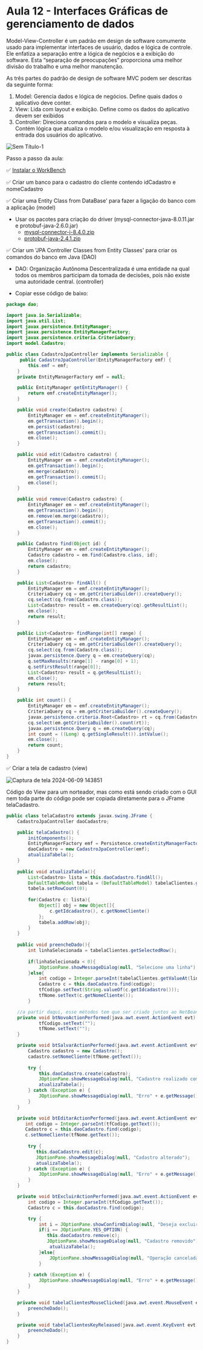 # Aula 12 - Interfaces Gráficas de gerenciamento de dados

Model-View-Controller é um padrão em design de software comumente usado para implementar interfaces de usuário, dados e lógica de controle. Ele enfatiza a separação entre a lógica de negócios e a exibição do software. Esta “separação de preocupações” proporciona uma melhor divisão do trabalho e uma melhor manutenção.

As três partes do padrão de design de software MVC podem ser descritas da seguinte forma:

1. Model: Gerencia dados e lógica de negócios. Define quais dados o aplicativo deve conter.
2. View: Lida com layout e exibição. Define como os dados do aplicativo devem ser exibidos
3. Controller: Direciona comandos para o modelo e visualiza peças. Contém lógica que atualiza o modelo e/ou visualização em resposta à entrada dos usuários do aplicativo.

![Sem Título-1](https://github.com/brunamota/POO/assets/66503956/11ae183d-3ec9-4b08-8163-a2039f82e0be)

Passo a passo da aula:

:white_check_mark: [Instalar o WorkBench](https://dev.mysql.com/downloads/file/?id=528489)

:white_check_mark: Criar um banco para o cadastro do cliente contendo idCadastro e nomeCadastro

:white_check_mark: Criar uma Entity Class from DataBase' para fazer a ligação do banco com a aplicação (model)

- Usar os pacotes para criação do driver (mysql-connector-java-8.0.11.jar e protobuf-java-2.6.0.jar)
     - [mysql-connector-j-8.4.0.zip](https://github.com/user-attachments/files/15754422/mysql-connector-j-8.4.0.zip)
     - [protobuf-java-2.4.1.zip](https://github.com/user-attachments/files/15754427/protobuf-java-2.4.1.zip)


:white_check_mark: Criar um 'JPA Controller Classes from Entity Classes' para criar os comandos do banco em Java (DAO)

- DAO: Organização Autônoma Descentralizada é uma entidade na qual todos os membros participam da tomada de decisões, pois não existe uma autoridade central. (controller)
     
- Copiar esse código de baixo:
     
``` Java
package dao;

import java.io.Serializable;
import java.util.List;
import javax.persistence.EntityManager;
import javax.persistence.EntityManagerFactory;
import javax.persistence.criteria.CriteriaQuery;
import model.Cadastro;

public class CadastroJpaController implements Serializable {
     public CadastroJpaController(EntityManagerFactory emf) {
        this.emf = emf;
    }
    private EntityManagerFactory emf = null;

    public EntityManager getEntityManager() {
        return emf.createEntityManager();
    }

    public void create(Cadastro cadastro) {
        EntityManager em = emf.createEntityManager();
        em.getTransaction().begin();
        em.persist(cadastro);
        em.getTransaction().commit();
        em.close();
    }

    public void edit(Cadastro cadastro) {
        EntityManager em = emf.createEntityManager();
        em.getTransaction().begin();
        em.merge(cadastro);
        em.getTransaction().commit();
        em.close();
    }

    public void remove(Cadastro cadastro) {
        EntityManager em = emf.createEntityManager();
        em.getTransaction().begin();
        em.remove(em.merge(cadastro));
        em.getTransaction().commit();
        em.close();
    }

    public Cadastro find(Object id) {
        EntityManager em = emf.createEntityManager();
        Cadastro cadastro = em.find(Cadastro.class, id);
        em.close();
        return cadastro;
    }

    public List<Cadastro> findAll() {
        EntityManager em = emf.createEntityManager();
        CriteriaQuery cq = em.getCriteriaBuilder().createQuery();
        cq.select(cq.from(Cadastro.class));
        List<Cadastro> result = em.createQuery(cq).getResultList();
        em.close();
        return result;
    }

    public List<Cadastro> findRange(int[] range) {
        EntityManager em = emf.createEntityManager();
        CriteriaQuery cq = em.getCriteriaBuilder().createQuery();
        cq.select(cq.from(Cadastro.class));
        javax.persistence.Query q = em.createQuery(cq);
        q.setMaxResults(range[1] - range[0] + 1);
        q.setFirstResult(range[0]);
        List<Cadastro> result = q.getResultList();
        em.close();
        return result;
    }

    public int count() {
        EntityManager em = emf.createEntityManager();
        CriteriaQuery cq = em.getCriteriaBuilder().createQuery();
        javax.persistence.criteria.Root<Cadastro> rt = cq.from(Cadastro.class);
        cq.select(em.getCriteriaBuilder().count(rt));
        javax.persistence.Query q = em.createQuery(cq);
        int count = ((Long) q.getSingleResult()).intValue();
        em.close();
        return count;
    }
}
```

:white_check_mark: Criar a tela de cadastro (view)

![Captura de tela 2024-06-09 143851](https://github.com/brunamota/POO/assets/66503956/194d8d13-44d2-4de4-ae73-4d3c00c6b675)

Código do View para um norteador, mas como está sendo criado com o GUI nem toda parte do código pode ser copiada diretamente para o JFrame telaCadastro.

```Java
public class telaCadastro extends javax.swing.JFrame {
    CadastroJpaController daoCadastro;

    public telaCadastro() {
        initComponents();
        EntityManagerFactory emf = Persistence.createEntityManagerFactory("MaisUmTestePU");
        daoCadastro = new CadastroJpaController(emf);
        atualizaTabela();
    }
    
    public void atualizaTabela(){
        List<Cadastro> lista = this.daoCadastro.findAll();
        DefaultTableModel tabela = (DefaultTableModel) tabelaClientes.getModel();
        tabela.setRowCount(0);
        
        for(Cadastro c: lista){
            Object[] obj = new Object[]{
                c.getIdcadastro(), c.getNomeCliente()
            };
            tabela.addRow(obj);
        }
    }
    
    public void preencheDado(){
        int linhaSelecionada = tabelaClientes.getSelectedRow();
        
        if(linhaSelecionada < 0){
            JOptionPane.showMessageDialog(null, "Selecione uma linha");
        }else{
            int codigo = Integer.parseInt(tabelaClientes.getValueAt(linhaSelecionada, 0).toString());
            Cadastro c = this.daoCadastro.find(codigo);
            tfCodigo.setText(String.valueOf(c.getIdcadastro()));
            tfNome.setText(c.getNomeCliente());
        }

    //a partir daqui, esse métodos tem que ser criado juntos ao NetBeans
    private void btNovoActionPerformed(java.awt.event.ActionEvent evt) {                                       
            tfCodigo.setText("");
            tfNome.setText("");
    }                                      

    private void btSalvarActionPerformed(java.awt.event.ActionEvent evt) {                                         
        Cadastro cadastro = new Cadastro();
        cadastro.setNomeCliente(tfNome.getText());
        
        try {
            this.daoCadastro.create(cadastro);
            JOptionPane.showMessageDialog(null, "Cadastro realizado com sucesso");
            atualizaTabela();
        } catch (Exception e) {
            JOptionPane.showMessageDialog(null, "Erro" + e.getMessage());
        }
    }                                        

    private void btEditarActionPerformed(java.awt.event.ActionEvent evt) {                                         
       int codigo = Integer.parseInt(tfCodigo.getText());
       Cadastro c = this.daoCadastro.find(codigo);
       c.setNomeCliente(tfNome.getText());
           
        try {
           this.daoCadastro.edit(c);
           JOptionPane.showMessageDialog(null, "Cadastro alterado");
           atualizaTabela();
        } catch (Exception e) {
            JOptionPane.showMessageDialog(null, "Erro" + e.getMessage());
        } 
    }                                        

    private void btExcluirActionPerformed(java.awt.event.ActionEvent evt) {                                          
        int codigo = Integer.parseInt(tfCodigo.getText());
        Cadastro c = this.daoCadastro.find(codigo);

        try {
            int i = JOptionPane.showConfirmDialog(null, "Deseja excluir esse cadastro?","Excluir Cliente",JOptionPane.YES_NO_OPTION);
            if(i == JOptionPane.YES_OPTION) {
               this.daoCadastro.remove(c);
               JOptionPane.showMessageDialog(null, "Cadastro removido");
                atualizaTabela();
            }else{
                JOptionPane.showMessageDialog(null, "Operação cancelada");
            }
            
        } catch (Exception e) {
            JOptionPane.showMessageDialog(null, "Erro" + e.getMessage());
        }
    }                                         

    private void tabelaClientesMouseClicked(java.awt.event.MouseEvent evt) {                                            
        preencheDado();
    }                                           

    private void tabelaClientesKeyReleased(java.awt.event.KeyEvent evt) {                                           
        preencheDado();
    }
}
```

